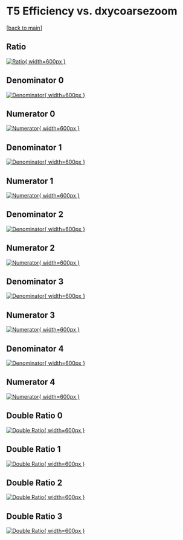 # T5 Efficiency vs. dxycoarsezoom

[[back to main](./)]



## Ratio

[![Ratio](../mtv/var/T5_vtr_321_1_eff_dxycoarsezoom.png){ width=600px }](../mtv/var/T5_vtr_321_1_eff_dxycoarsezoom.pdf)

## Denominator 0

[![Denominator](../mtv/den/T5_vtr_321_1_eff_dxycoarsezoom_den0.png){ width=600px }](../mtv/den/T5_vtr_321_1_eff_dxycoarsezoom_den0.pdf)

## Numerator 0

[![Numerator](../mtv/num/T5_vtr_321_1_eff_dxycoarsezoom_num0.png){ width=600px }](../mtv/num/T5_vtr_321_1_eff_dxycoarsezoom_num0.pdf)

## Denominator 1

[![Denominator](../mtv/den/T5_vtr_321_1_eff_dxycoarsezoom_den1.png){ width=600px }](../mtv/den/T5_vtr_321_1_eff_dxycoarsezoom_den1.pdf)

## Numerator 1

[![Numerator](../mtv/num/T5_vtr_321_1_eff_dxycoarsezoom_num1.png){ width=600px }](../mtv/num/T5_vtr_321_1_eff_dxycoarsezoom_num1.pdf)

## Denominator 2

[![Denominator](../mtv/den/T5_vtr_321_1_eff_dxycoarsezoom_den2.png){ width=600px }](../mtv/den/T5_vtr_321_1_eff_dxycoarsezoom_den2.pdf)

## Numerator 2

[![Numerator](../mtv/num/T5_vtr_321_1_eff_dxycoarsezoom_num2.png){ width=600px }](../mtv/num/T5_vtr_321_1_eff_dxycoarsezoom_num2.pdf)

## Denominator 3

[![Denominator](../mtv/den/T5_vtr_321_1_eff_dxycoarsezoom_den3.png){ width=600px }](../mtv/den/T5_vtr_321_1_eff_dxycoarsezoom_den3.pdf)

## Numerator 3

[![Numerator](../mtv/num/T5_vtr_321_1_eff_dxycoarsezoom_num3.png){ width=600px }](../mtv/num/T5_vtr_321_1_eff_dxycoarsezoom_num3.pdf)

## Denominator 4

[![Denominator](../mtv/den/T5_vtr_321_1_eff_dxycoarsezoom_den4.png){ width=600px }](../mtv/den/T5_vtr_321_1_eff_dxycoarsezoom_den4.pdf)

## Numerator 4

[![Numerator](../mtv/num/T5_vtr_321_1_eff_dxycoarsezoom_num4.png){ width=600px }](../mtv/num/T5_vtr_321_1_eff_dxycoarsezoom_num4.pdf)

## Double Ratio 0

[![Double Ratio](../mtv/ratio/T5_vtr_321_1_eff_dxycoarsezoom_ratio0.png){ width=600px }](../mtv/ratio/T5_vtr_321_1_eff_dxycoarsezoom_ratio0.pdf)

## Double Ratio 1

[![Double Ratio](../mtv/ratio/T5_vtr_321_1_eff_dxycoarsezoom_ratio1.png){ width=600px }](../mtv/ratio/T5_vtr_321_1_eff_dxycoarsezoom_ratio1.pdf)

## Double Ratio 2

[![Double Ratio](../mtv/ratio/T5_vtr_321_1_eff_dxycoarsezoom_ratio2.png){ width=600px }](../mtv/ratio/T5_vtr_321_1_eff_dxycoarsezoom_ratio2.pdf)

## Double Ratio 3

[![Double Ratio](../mtv/ratio/T5_vtr_321_1_eff_dxycoarsezoom_ratio3.png){ width=600px }](../mtv/ratio/T5_vtr_321_1_eff_dxycoarsezoom_ratio3.pdf)

